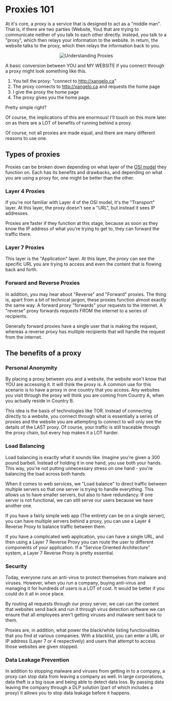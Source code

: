 # Proxies 101
At it's core, a proxy is a service that is designed to act as a "middle man". 
That is, if there are two parties (Website, You) that are trying to communicate 
neither of you talk to each other directly. Instead, you talk to a "proxy", 
which then relays your information to the website. In return, the website 
talks to the proxy, which then relays the information back to you.

<div align="center">
    <img src="http://i.imgur.com/9jCQUui.png" alt="Understanding Proxies" />
</div>

A basic conversion between YOU and MY WEBSITE if you connect through a proxy 
might look something like this.

1. You tell the proxy: "connect to http://xangelo.ca"
2. The proxy connects to http://xangelo.ca and requests the home page
3. I give the proxy the home page
4. The proxy gives you the home page.

Pretty simple right?

Of course, the implications of this are enormous! I'll touch on this more later 
on as there are a LOT of benefits of running behind a proxy.

Of course, not all proxies are made equal, and there are many different reasons 
to use one.

## Types of proxies
Proxies can be broken down depending on what layer of the [OSI model](https://en.wikipedia.org/wiki/OSI_model) 
they function on. Each has its benefits and drawbacks, and depending on what 
you are using a proxy for, one might be better than the other.

### Layer 4 Proxies
If you're not familiar with Layer 4 of the OSI model, it's the "Transport" 
layer. At this layer, the proxy doesn't see a "URL", but instead it sees IP 
addresses. 

Proxies are faster if they function at this stage, because as soon as they know 
the IP address of what you're trying to get to, they can forward the traffic 
there.

### Layer 7 Proxies
This layer is the "Application" layer. At this layer, the proxy can see the 
specific URL you are trying to access and even the content that is flowing 
back and forth.

### Forward and Reverse Proxies
In addition, you may hear about "Reverse" and "Forward" proxies. The thing is, 
apart from a bit of technical jargon, these proxies function almost exactly 
the same way. A forward proxy "forwards" your requests to the internet. A 
"reverse" proxy forwards requests FROM the internet to a series of recipients.

Generally forward proxies have a single user that is making the request, whereas 
a reverse proxy has multiple recipients that will handle the request from the 
internet.

## The benefits of a proxy

### Personal Anonymity
By placing a proxy between you and a website, the website won't know that 
YOU are accessing it. It will think the proxy is. A common use for this scenario 
is to have a proxy in one country that you access. Any websites you visit 
through the proxy will think you are coming from Country A, when you actually 
reside in Country B. 

This idea is the basis of technologies like TOR. Instead of connecting directly 
to a website, you connect through what is essentially a series of proxies 
and the website you are attempting to connect to will only see the details of 
the LAST proxy. Of course, your traffic is still traceable through the proxy 
chain, but every hop makes it a LOT harder.

### Load Balancing
Load balancing is exactly what it sounds like. Imagine you're given a 300 pound 
barbell. Instead of holding it in one hand, you use both your hands. This way, 
you're not putting unnecessary stress on one hand - you're balancing the load 
across both hands.

When it comes to web services, we "Load balance" to direct traffic between 
multiple servers so that one server is trying to handle everything. This allows 
us to have smaller servers, but also to have redundancy. If one server is not 
functional, we can still serve our users because we have another one.

If you have a fairly simple web app (The entirety can be on a single server), 
you can have multiple servers behind a proxy, you can use a Layer 4 Reverse 
Proxy to balance traffic between them.

If you have a complicated web application, you can have a single URL, and then 
using a Layer 7 Reverse Proxy you can route the user to different components 
of your application. If a "Service Oriented Architecture" system, a Layer 7 
Reverse Proxy is pretty essential.

### Security
Today, everyone runs an anti-virus to protect themselves from malware and 
viruses. However, when you run a company, buying anti-virus and managing it for 
hundreds of users is a LOT of cost. It would be better if you could do it all 
in once place.

By routing all requests through our proxy server, we can can the content that 
websites send back and run it through virus detection software we can ensure 
that all employees aren't getting viruses and malware sent back to them.

Proxies are, in addition, what power the black/white listing functionalities 
that you find at various companies. With a blacklist, you can enter a URL or 
IP address (Layer 7 or 4 respectively) and users that attempt to access those 
websites are given stopped.

### Data Leakage Prevention
In addition to stopping malware and viruses from getting in to a company, a 
proxy can stop data from leaving a company as well. In large corporations, 
data theft is a big issue and being able to detect data loss. By passing 
data leaving the company through a DLP solution (part of which includes a 
proxy) it allows you to stop data leakage before it happens.
